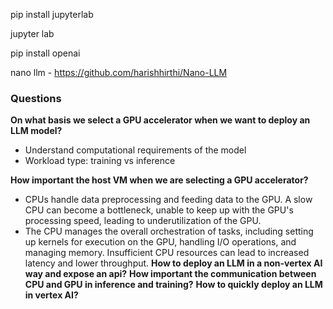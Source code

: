 pip install jupyterlab

jupyter lab

pip install openai

nano llm - https://github.com/harishhirthi/Nano-LLM

### Questions

**On what basis we select a GPU accelerator when we want to deploy an LLM model?**

- Understand computational requirements of the model
- Workload type: training vs inference

**How important the host VM when we are selecting a GPU accelerator?**

- CPUs handle data preprocessing and feeding data to the GPU.
  A slow CPU can become a bottleneck, unable to keep up with
  the GPU's processing speed, leading to underutilization of the GPU.
- The CPU manages the overall orchestration of tasks, including setting up
  kernels for execution on the GPU, handling I/O operations, and managing memory.
  Insufficient CPU resources can lead to increased latency and lower throughput.
  **How to deploy an LLM in a non-vertex AI way and expose an api?**
  **How important the communication between CPU and GPU in inference and training?**
  **How to quickly deploy an LLM in vertex AI?**
